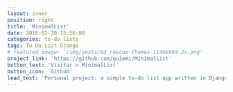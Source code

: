 ```yaml
---
layout: inner
position: right
title: 'MinimalList'
date: 2016-02-20 15:56:00
categories: to-do lists
tags: To-Do List Django
# featured_image: '/img/posts/03_rescue-themes-1130x864-2x.png'
project_link: 'https://github.com/guiemi/MinimalList'
button_text: 'Visitar o MinimalList'
button_icon: 'Github'
lead_text: 'Personal project: a simple to-do list app written in Django that maybe someday will resemble Todoist.'
---
```

